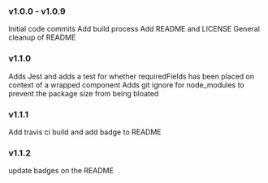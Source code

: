 ### v1.0.0 - v1.0.9
Initial code commits
Add build process
Add README and LICENSE
General cleanup of README

### v1.1.0
Adds Jest and adds a test for whether requiredFields has been placed on context of a wrapped component
Adds git ignore for node_modules to prevent the package size from being bloated

### v1.1.1
Add travis ci build and add badge to README

### v1.1.2
update badges on the README
